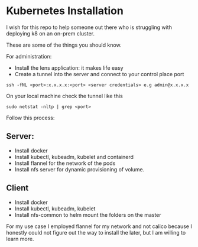 # Kubernetes Installation

I wish for this repo to help someone out there who is struggling with deploying k8 on an on-prem cluster.

These are some of the things you should know.

For administration:
- Install the lens application: it makes life easy
- Create a tunnel into the server and connect to your control place port

```
ssh -fNL <port>:x.x.x.x:<port> <server credentials> e.g admin@x.x.x.x
```
On your local machine check the tunnel like this

```
sudo netstat -nltp | grep <port>

```

Follow this process:

## Server:
- Install docker
- Install kubectl, kubeadm, kubelet and containerd
- Install flannel for the network of the pods
- Install nfs server for dynamic provisioning of volume.

## Client
- Install docker
- Install kubectl, kubeadm, kubelet
- Install nfs-common to helm mount the folders on the master

For my use case I employed flannel for my network and not calico because I honestly could not figure out the way to install the later, but I am willing to learn more.
